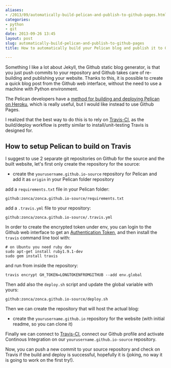 ```yaml
---
aliases:
- /2013/09/automatically-build-pelican-and-publish-to-github-pages.html
categories:
- python
- git
date: 2013-09-26 13:45
layout: post
slug: automatically-build-pelican-and-publish-to-github-pages
title: How to automatically build your Pelican blog and publish it to Github Pages

---
```


Something I like a lot about Jekyll, the Github static blog generator, is that you just push commits to your repository and Github takes care of re-building and publishing your website.
Thanks to this, it is possible to create a quick blog post from the Github web interface, without the need to use a machine with Python environment.

The Pelican developers have a [method for building and deploying Pelican on Heroku](http://blog.getpelican.com/using-pelican-with-heroku.html), which is really useful, but I would like instead to use Github Pages.

I realized that the best way to do this is to rely on [Travis-CI](https://travis-ci.org/), as the build/deploy workflow is pretty similar to install/unit-testing Travis is designed for.

## How to setup Pelican to build on Travis

I suggest to use 2 separate git repositories on Github for the source and the built website, let's first only create the repository for the source:

* create the `yourusername.github.io-source` repository for Pelican and add it as `origin` in your Pelican folder repository

add a `requirements.txt` file in your Pelican folder:

    github:zonca/zonca.github.io-source/requirements.txt

add a `.travis.yml` file to your repository:

    github:zonca/zonca.github.io-source/.travis.yml

In order to create the encrypted token under env, you can login to the Github web interface to get an [Authentication Token](https://help.github.com/articles/creating-an-access-token-for-command-line-use), and then install the `travis` command line tool with:

    # on Ubuntu you need ruby dev
    sudo apt-get install ruby1.9.1-dev
    sudo gem install travis

and run from inside the repository:

    travis encrypt GH_TOKEN=LONGTOKENFROMGITHUB --add env.global

Then add also the `deploy.sh` script and update the global variable with yours:

    github:zonca/zonca.github.io-source/deploy.sh

Then we can create the repository that will host the actual blog:

* create the `yourusername.github.io` repository for the website (with initial readme, so you can clone it)

Finally we can connect to [Travis-CI](https://travis-ci.org/), connect our Github profile and activate Continous Integration on our `yourusername.github.io-source` repository.

Now, you can push a new commit to your source repository and check on Travis if the build and deploy is successful, hopefully it is (joking, no way it is going to work on the first try!).
